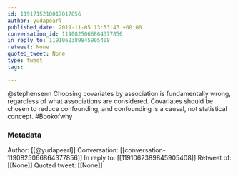 ```yaml
---
id: 1191715218017017856
author: yudapearl
published_date: 2019-11-05 13:53:43 +00:00
conversation_id: 1190825066864377856
in_reply_to: 1191062389845905408
retweet: None
quoted_tweet: None
type: tweet
tags:

---
```


@stephensenn Choosing covariates by association is fundamentally wrong, regardless of what associations are considered.
Covariates should be chosen to reduce confounding, and confounding is a causal, not statistical concept. 
#Bookofwhy

### Metadata

Author: [[@yudapearl]]
Conversation: [[conversation-1190825066864377856]]
In reply to: [[1191062389845905408]]
Retweet of: [[None]]
Quoted tweet: [[None]]
